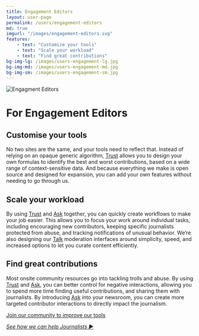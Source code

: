 ```yaml
---
title: Engagement Editors
layout: user-page
permalink: /users/engagement-editors
md: true
imgurl: "/images/engagement-editors.svg"
features:
    - text: "Customize your tools"
    - text: "Scale your workload"
    - text: "Find great contributions"
bg-img-lg: /images/users-engagement-lg.jpg
bg-img-md: /images/users-engagement-md.jpg
bg-img-sm: /images/users-engagement-sm.jpg
---
```


![Engagment Editors](/images/engagement-editors.svg)

# For Engagement Editors

## Customise your tools 

No two sites are the same, and your tools need to reflect that. Instead of relying on an opaque generic algorithm, [Trust](/products/trust.html) allows you to design your own formulas to identify the best and worst contributions, based on a wide range of context-sensitive data. And because everything we make is open source and designed for expansion, you can add your own features without needing to go through us.

## Scale your workload

By using [Trust](/products/trust.html) and [Ask](/products/ask.html) together, you can quickly create workflows to make your job easier. This allows you to focus your work around individual tasks, including encouraging new contributors, keeping specific journalists protected from abuse, and tracking notifications of unusual behavior. We’re also designing our [Talk](/products/talk.html) moderation interfaces around simplicity, speed, and increased options to let you curate content efficiently.

## Find great contributions

Most onsite community resources go into tackling trolls and abuse. By using [Trust](/products/trust.html) and [Ask](/products/ask.html), you can better control for negative interactions, allowing you to spend more time finding useful contributions, and sharing them with journalists. By introducing [Ask](/products/ask.html) into your newsroom, you can create more targeted contributor interactions to directly impact the journalism.

[Join our community to improve our tools](/contribute.html)
&nbsp; 
 
*[See how we can help Journalists ▶︎](journalists.html)*
